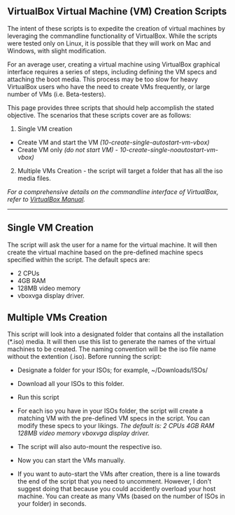 ## VirtualBox Virtual Machine (VM) Creation Scripts

The intent of these scripts is to expedite the creation of virtual machines by leveraging the commandline functionality of VirtualBox. While the scripts were tested only on Linux, it is possible that they will work on Mac and Windows, with slight modification.

For an average user, creating a virtual machine using VirtualBox graphical interface requires a series of steps, including defining the VM specs and attaching the boot media. This process may be too slow for heavy VirtualBox users who have the need to create VMs frequently, or large number of VMs (i.e. Beta-testers).

This page provides three scripts that should help accomplish the stated objective. The scenarios that these scripts cover are as follows:
1. Single VM creation
  * Create VM and start the VM *(10-create-single-autostart-vm-vbox)*
  * Create VM only *(do not start VM)* - *10-create-single-noautostart-vm-vbox)*
2.  Multiple VMs Creation - the script will target a folder that has all the iso media files.

*For a comprehensive details on the commandline interface of VirtualBox, refer to [VirtualBox Manual](https://www.virtualbox.org/manual/ch08.html#vboxmanage-createvm).*

___

## Single VM Creation
The script will ask the user for a name for the virtual machine. It will then create the virtual machine based on the pre-defined machine specs specified within the script. The default specs are:
- 2 CPUs
- 4GB RAM
- 128MB video memory
- vboxvga display driver.

## Multiple VMs Creation

This script will look into a designated folder that contains all the installation (*.iso) media. It will then use this list to generate the names of the virtual machines to be created. The naming convention will be the iso file name without the extention (.iso). Before running the script:

- Designate a folder for your ISOs; for example, ~/Downloads/ISOs/
- Download all your ISOs to this folder.
- Run this script
- For each iso you have in your ISOs folder, the script will create a matching VM with the pre-defined VM specs in the script. You can modify these specs to your likings. *The default is:
2 CPUs
4GB RAM
128MB video memory
vboxvga display driver.*

- The script will also auto-mount the respective iso.
- Now you can start the VMs manually.
- If you want to auto-start the VMs after creation, there is a line towards the end of the script that you need
to uncomment. However, I don't suggest doing that because you could accidently overload your host machine.
 You can create as many VMs (based on the number of ISOs in your folder) in seconds.
